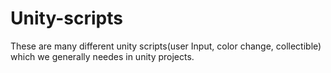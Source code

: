 # Unity-scripts
These are many different unity scripts(user Input, color change, collectible) which we generally needes in unity projects.
